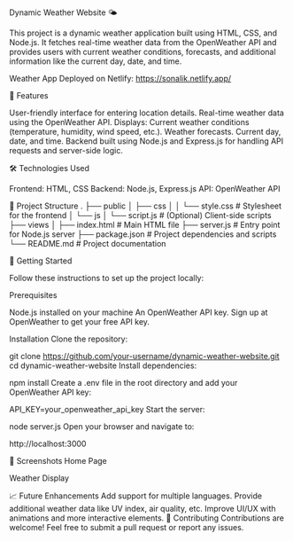 Dynamic Weather Website 🌤️

This project is a dynamic weather application built using HTML, CSS, and Node.js. It fetches real-time weather data from the OpenWeather API and provides users with current weather conditions, forecasts, and additional information like the current day, date, and time.

Weather App Deployed on Netlify: https://sonalik.netlify.app/

🌟 Features

User-friendly interface for entering location details.
Real-time weather data using the OpenWeather API.
Displays:
Current weather conditions (temperature, humidity, wind speed, etc.).
Weather forecasts.
Current day, date, and time.
Backend built using Node.js and Express.js for handling API requests and server-side logic.

🛠️ Technologies Used

Frontend: HTML, CSS
Backend: Node.js, Express.js
API: OpenWeather API

📂 Project Structure
.
├── public
│   ├── css
│   │   └── style.css         # Stylesheet for the frontend
│   └── js
│       └── script.js         # (Optional) Client-side scripts
├── views
│   ├── index.html            # Main HTML file
├── server.js                 # Entry point for Node.js server
├── package.json              # Project dependencies and scripts
└── README.md                 # Project documentation

🚀 Getting Started

Follow these instructions to set up the project locally:

Prerequisites

Node.js installed on your machine
An OpenWeather API key. Sign up at OpenWeather to get your free API key.

Installation
Clone the repository:

git clone https://github.com/your-username/dynamic-weather-website.git
cd dynamic-weather-website
Install dependencies:

npm install
Create a .env file in the root directory and add your OpenWeather API key:

API_KEY=your_openweather_api_key
Start the server:

node server.js
Open your browser and navigate to:

http://localhost:3000

📸 Screenshots
Home Page

Weather Display

📈 Future Enhancements
Add support for multiple languages.
Provide additional weather data like UV index, air quality, etc.
Improve UI/UX with animations and more interactive elements.
🤝 Contributing
Contributions are welcome! Feel free to submit a pull request or report any issues.

